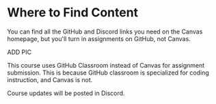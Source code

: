 # Where to Find Content

You can find all the GitHub and Discord links you need on the Canvas homepage, but you'll turn in assignments on GitHub, not Canvas. 

ADD PIC

This course uses GitHub Classroom instead of Canvas for assignment submission. This is because GitHub classroom is specialized for coding instruction, and Canvas is not.

Course updates will be posted in Discord.
